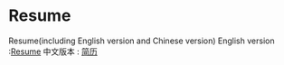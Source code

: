 # Resume
Resume(including English version and Chinese version)
English version :[Resume](https://github.com/Soolizo/Resume/blob/master/Bowen_Zhao_V2.4.20.pdf)
中文版本 : [简历](https://github.com/Soolizo/Resume/blob/master/%E8%B5%B5%E5%8D%9A%E6%96%87_V2.4.20.pdf)
